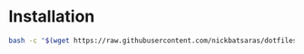 # Installation
```bash
bash -c "$(wget https://raw.githubusercontent.com/nickbatsaras/dotfiles/master/mpv/install.sh -O -)"
```
